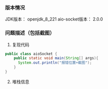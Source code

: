 ### 版本情况

JDK版本：    openjdk_8_221
aio-socket版本： 2.0.0

### 问题描述（包括截图）

1. 复现代码

```java
public class aioSocket {
    public static void main(String[] args){
      System.out.println("报错位置+截图");
    }
}
```

2. 堆栈信息
